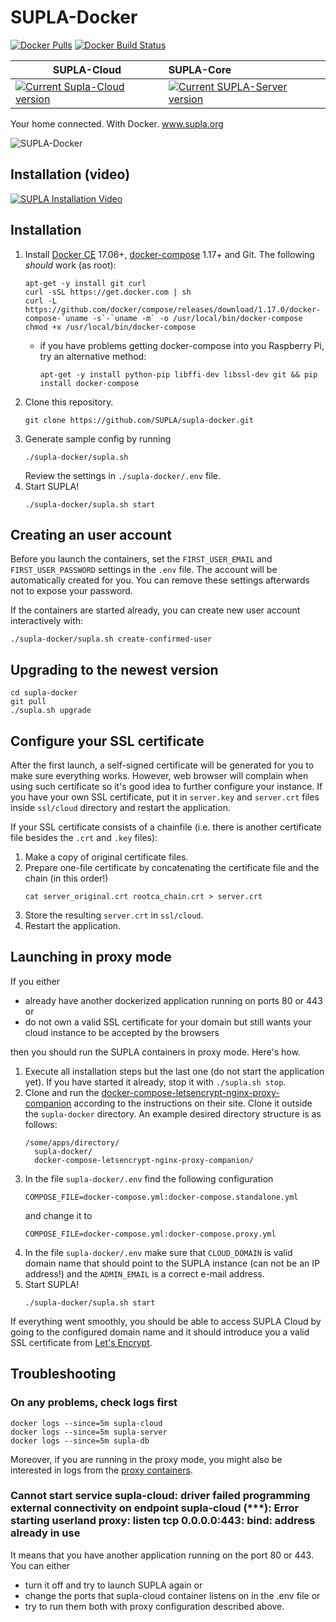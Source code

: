# SUPLA-Docker

[![Docker Pulls](https://img.shields.io/docker/pulls/supla/supla-cloud.svg)](https://hub.docker.com/r/supla/supla-cloud/) [![Docker Build Status](https://img.shields.io/docker/build/supla/supla-cloud.svg)](https://hub.docker.com/r/supla/supla-cloud/)
 
| SUPLA-Cloud        | SUPLA-Core           |
| ------------- |:-------------|
| [![Current Supla-Cloud version](https://img.shields.io/github/release/SUPLA/supla-cloud.svg)](https://github.com/SUPLA/supla-cloud/releases/latest) | [![Current SUPLA-Server version](https://img.shields.io/github/release/SUPLA/supla-core.svg)](https://github.com/SUPLA/supla-core/releases/latest) |

Your home connected. With Docker. www.supla.org

![SUPLA-Docker](https://github.com/SUPLA/supla-docker/raw/master/supla-docker.png)

## Installation (video)

[![SUPLA Installation Video](https://img.youtube.com/vi/MBgRUE_5dFU/0.jpg)](https://www.youtube.com/watch?v=MBgRUE_5dFU)

## Installation

1. Install [Docker CE](https://docs.docker.com/engine/installation/) 17.06+, [docker-compose](https://docs.docker.com/compose/install/) 1.17+ and Git.
   The following _should_ work (as root):
   ```
   apt-get -y install git curl
   curl -sSL https://get.docker.com | sh
   curl -L https://github.com/docker/compose/releases/download/1.17.0/docker-compose-`uname -s`-`uname -m` -o /usr/local/bin/docker-compose
   chmod +x /usr/local/bin/docker-compose
   ```
   * if you have problems getting docker-compose into you Raspberry Pi, try an alternative method:
     ```
     apt-get -y install python-pip libffi-dev libssl-dev git && pip install docker-compose
     ```
1. Clone this repository.
   ```
   git clone https://github.com/SUPLA/supla-docker.git
   ```
1. Generate sample config by running
   ```
   ./supla-docker/supla.sh
   ```
   Review the settings in `./supla-docker/.env` file.
1. Start SUPLA!
   ```
   ./supla-docker/supla.sh start
   ```
   
## Creating an user account
Before you launch the containers, set the `FIRST_USER_EMAIL` and `FIRST_USER_PASSWORD` settings in the `.env` file. 
The account will be automatically created for you. You can remove these settings afterwards not to expose your password.

If the containers are started already, you can create new user account interactively with:
```
./supla-docker/supla.sh create-confirmed-user
```

## Upgrading to the newest version
```
cd supla-docker
git pull
./supla.sh upgrade
```

## Configure your SSL certificate

After the first launch, a self-signed certificate will be generated for you to make sure everything works. However,
web browser will complain when using such certificate so it's good idea to further configure your instance.
If you have your own SSL certificate, put it in `server.key` and `server.crt` files inside `ssl/cloud` directory
and restart the application.

If your SSL certificate consists of a chainfile (i.e. there is another certificate file besides the `.crt` and `.key` files):

1. Make a copy of original certificate files.
1. Prepare one-file certificate by concatenating the certificate file and the chain (in this order!)
    ```
    cat server_original.crt rootca_chain.crt > server.crt
    ```
1. Store the resulting `server.crt` in `ssl/cloud`.
1. Restart the application.

## Launching in proxy mode

If you either
 * already have another dockerized application running on ports 80 or 443 or
 * do not own a valid SSL certificate for your domain but still wants your cloud instance to be accepted by the browsers
 
 then you should run the SUPLA containers in proxy mode. Here's how.
 
1. Execute all installation steps but the last one (do not start the application yet). If you have started it already, stop it with `./supla.sh stop`.
1. Clone and run the [docker-compose-letsencrypt-nginx-proxy-companion](https://github.com/evertramos/docker-compose-letsencrypt-nginx-proxy-companion#how-to-use-it) according to the instructions on their site. Clone it outside the `supla-docker` directory. An example desired directory structure is as follows:
    ```
    /some/apps/directory/
      supla-docker/
      docker-compose-letsencrypt-nginx-proxy-companion/
    ```
1. In the file `supla-docker/.env` find the following configuration
    ```
    COMPOSE_FILE=docker-compose.yml:docker-compose.standalone.yml
    ``` 
    and change it to 
    ```
    COMPOSE_FILE=docker-compose.yml:docker-compose.proxy.yml
    ```
1. In the file `supla-docker/.env` make sure that `CLOUD_DOMAIN` is valid domain name that should point to the SUPLA instance (can not be an IP address!) and the `ADMIN_EMAIL` is a correct e-mail address.
1. Start SUPLA!
   ```
   ./supla-docker/supla.sh start
   ```

If everything went smoothly, you should be able to access SUPLA Cloud by going to the configured domain name and it should introduce you a valid SSL certificate from [Let's Encrypt](https://letsencrypt.org/).

## Troubleshooting

### On any problems, check logs first
```
docker logs --since=5m supla-cloud
docker logs --since=5m supla-server
docker logs --since=5m supla-db
```
Moreover, if you are running in the proxy mode, you might also be interested in logs from the [proxy containers](https://github.com/evertramos/docker-compose-letsencrypt-nginx-proxy-companion/blob/master/.env.sample#L12-L14).

### Cannot start service supla-cloud: driver failed programming external connectivity on endpoint supla-cloud (***): Error starting userland proxy: listen tcp 0.0.0.0:443: bind: address already in use

It means that you have another application running on the port 80 or 443. You can either
* turn it off and try to launch SUPLA again or
* change the ports that supla-cloud container listens on in the .env file or
* try to run them both with proxy configuration described above.
